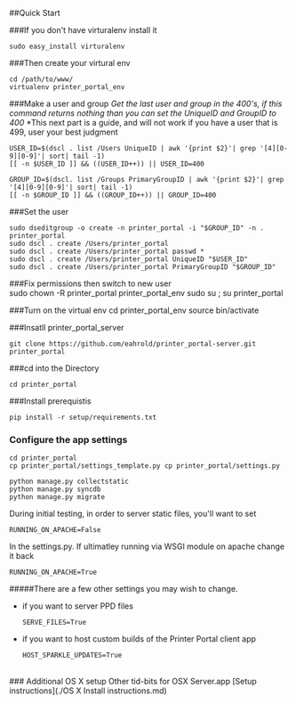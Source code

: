 ##Quick Start

###If you don't have virturalenv install it

	sudo easy_install virturalenv
	
###Then create your virtural env
	
	cd /path/to/www/
	virtualenv printer_portal_env


###Make a user  and group
*Get the last user and group in the 400's,  if this command returns nothing than you can set the UniqueID and GroupID to 400*
*This next part is a guide, and will not work if you have a user that is 499, user your best judgment

	USER_ID=$(dscl . list /Users UniqueID | awk '{print $2}'| grep '[4][0-9][0-9]'| sort| tail -1)
	[[ -n $USER_ID ]] && ((USER_ID++)) || USER_ID=400
	
	GROUP_ID=$(dscl. list /Groups PrimaryGroupID | awk '{print $2}'| grep '[4][0-9][0-9]'| sort| tail -1)
	[[ -n $GROUP_ID ]] && ((GROUP_ID++)) || GROUP_ID=400
	
	
###Set the user

	sudo dseditgroup -o create -n printer_portal -i "$GROUP_ID" -n . printer_portal
	sudo dscl . create /Users/printer_portal
	sudo dscl . create /Users/printer_portal passwd *
	sudo dscl . create /Users/printer_portal UniqueID "$USER_ID"
	sudo dscl . create /Users/printer_portal PrimaryGroupID "$GROUP_ID"
  
  
###Fix permissions then switch to new user	
	sudo chown -R printer_portal printer_portal_env
	sudo su ; su printer_portal
	  
###Turn on the virtual env
	cd printer_portal_env
    source bin/activate
	
###Insatll printer_portal_server
	
	git clone https://github.com/eahrold/printer_portal-server.git printer_portal

###cd into the Directory

	cd printer_portal 

###Install prerequistis

	pip install -r setup/requirements.txt
	
### Configure the app settings

	cd printer_portal
	cp printer_portal/settings_template.py cp printer_portal/settings.py
	
	python manage.py collectstatic
	python manage.py syncdb
	python manage.py migrate
	
During initial testing, in order to server static files,  you'll want to set 
	
	RUNNING_ON_APACHE=False

In the settings.py.  If ultimatley running via WSGI module on apache change it back

	RUNNING_ON_APACHE=True

#####There are a few other settings you may wish to change.
* if you want to server PPD files
	```
	SERVE_FILES=True
	```
* if you want to host custom builds of the Printer Portal client app	
	```
	HOST_SPARKLE_UPDATES=True
	```

</br>
### Additional OS X setup
Other tid-bits for OSX Server.app [Setup instructions](./OS X Install instructions.md)